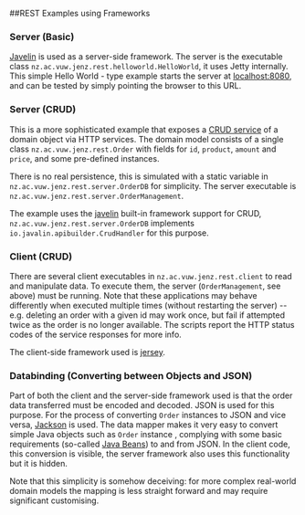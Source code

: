 ##REST Examples using Frameworks 

### Server (Basic)

[Javelin](https://javalin.io/) is used as a server-side framework. The server is the executable class `nz.ac.vuw.jenz.rest.helloworld.HelloWorld`, it uses Jetty internally. This simple Hello World - type example starts the server at [localhost:8080](http://localhost:8080), and can be tested by simply pointing the browser to this URL. 

### Server (CRUD)

This is a more sophisticated example that exposes a [CRUD service](https://en.wikipedia.org/wiki/Create,_read,_update_and_delete) of a domain object 
via HTTP services. The domain model consists of a single class `nz.ac.vuw.jenz.rest.Order` with fields for `id`, `product`, `amount` and `price`, and some  pre-defined instances.

There is no real persistence, this is simulated with a static variable in `nz.ac.vuw.jenz.rest.server.OrderDB` for simplicity. The server executable is `nz.ac.vuw.jenz.rest.server.OrderManagement`. 
 
The example uses the [javelin](https://javalin.io/) built-in framework support for CRUD, `nz.ac.vuw.jenz.rest.server.OrderDB` implements `io.javalin.apibuilder.CrudHandler` for this purpose.

### Client (CRUD)

There are several client executables in `nz.ac.vuw.jenz.rest.client` to read and manipulate data. To execute them, the server (`OrderManagement`, see above) must be running. Note that these applications may behave differently when executed multiple times (without restarting the server) -- e.g.  deleting an order with a given id may work once, but fail if attempted twice as the order is no longer available. The scripts report the HTTP status codes of the service responses for more info. 

The client-side framework used is [jersey](https://jersey.github.io/). 

### Databinding (Converting between Objects and JSON)

Part of both the client and the server-side framework used is that the order data transferred must be encoded and decoded. 
JSON is used for this purpose. For the process of converting `Order` instances to JSON and vice versa, [Jackson](https://github.com/FasterXML/jackson-databind) is used.
The data mapper makes it very easy to convert simple Java objects such as `Order` instance , complying with some basic requirements  (so-called [Java Beans](https://en.wikipedia.org/wiki/JavaBeans)) to and from JSON.
In the client code, this conversion is visible, the server framework also uses this functionality but it is hidden. 

Note that this simplicity is somehow deceiving: for more complex real-world  domain models the mapping is less straight forward and may require significant customising.